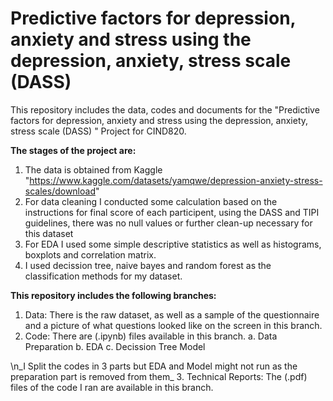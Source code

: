 # Predictive factors for depression, anxiety and stress using the depression, anxiety, stress scale (DASS) 

This repository includes the data, codes and documents for the "Predictive factors for depression, anxiety and stress using the depression, anxiety, stress scale (DASS) " Project for CIND820. 

**The stages of the project are:**

1. The data is obtained from Kaggle "https://www.kaggle.com/datasets/yamqwe/depression-anxiety-stress-scales/download" 
2. For data cleaning I conducted some calculation based on the instructions for final score of each participent, using the DASS and TIPI guidelines, there was no null values or further clean-up necessary for this dataset
3. For EDA I used some simple descriptive statistics as well as histograms, boxplots and correlation matrix.
4. I used decission tree, naive bayes and random forest as the classification methods for my dataset.


**This repository includes the following branches:**

1. Data: There is the raw dataset, as well as a sample of the questionnaire and a picture of what questions looked like on the screen in this branch.
2. Code: There are (.ipynb) files available in this branch. 
  a. Data Preparation
  b. EDA
  c. Decission Tree Model
  
  \n_I Split the codes in 3 parts but EDA and Model might not run as the preparation part is removed from them_
3. Technical Reports: The (.pdf) files of the code I ran are available in this branch. 
